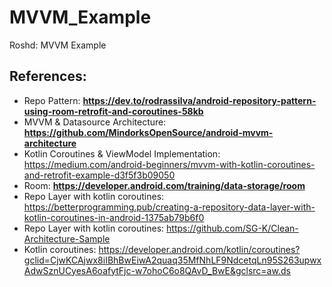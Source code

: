# MVVM_Example
Roshd: MVVM Example


## References:
- Repo Pattern: **https://dev.to/rodrassilva/android-repository-pattern-using-room-retrofit-and-coroutines-58kb**
- MVVM & Datasource Architecture: **https://github.com/MindorksOpenSource/android-mvvm-architecture**
- Kotlin Coroutines & ViewModel Implementation: https://medium.com/android-beginners/mvvm-with-kotlin-coroutines-and-retrofit-example-d3f5f3b09050
- Room: **https://developer.android.com/training/data-storage/room**
- Repo Layer with kotlin coroutines: https://betterprogramming.pub/creating-a-repository-data-layer-with-kotlin-coroutines-in-android-1375ab79b6f0
- Repo Layer with kotlin coroutines: https://github.com/SG-K/Clean-Architecture-Sample
- Kotlin coroutines: https://developer.android.com/kotlin/coroutines?gclid=CjwKCAjwx8iIBhBwEiwA2quaq35MfNhLF9NdcetqLn95S263upwxAdwSznUCyesA6oafytFjc-w7ohoC6o8QAvD_BwE&gclsrc=aw.ds


